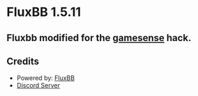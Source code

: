 # FluxBB 1.5.11

## Fluxbb modified for the [gamesense](https://gamesense.vip/) hack.

## Credits
* Powered by: [FluxBB](https://fluxbb.org)
* [Discord Server](https://discord.com/invite/txrsskxq6n)
